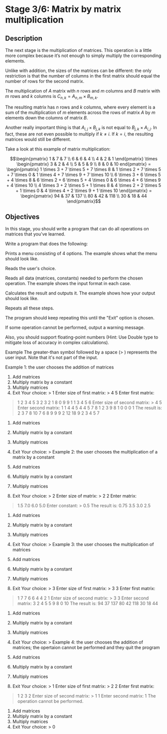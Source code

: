 # Stage 3/6: Matrix by matrix multiplication
## Description
The next stage is the multiplication of matrices. This operation is a little more complex because it’s not enough to simply multiply the corresponding elements.

Unlike with addition, the sizes of the matrices can be different: the only restriction is that the number of columns in the first matrix should equal the number of rows for the second matrix.

The multiplication of $A$ matrix with $n$ rows and $m$ columns and $B$ matrix with $m$ rows and $k$ columns is $`C_{n,k}=A_{n,m}\times B_{m,k}`$.

The resulting matrix has $n$ rows and $k$ columns, where every element is a sum of the multiplication of $m$ elements across the rows of matrix $A$ by $m$ elements down the columns of matrix $B$.

Another really important thing is that $`A_{i,j} \times B_{j,k}`$ is not equal to $B_{j,k} \times A_{i,j}$. In fact, these are not even possible to multiply if $k \neq i$. If $k=i$, the resulting matrices would still be different.

Take a look at this example of matrix multiplication:
```math
\begin{pmatrix}
1 & 7 & 7 \\
6 & 6 & 4 \\
4 & 2 & 1
\end{pmatrix}
\times
\begin{pmatrix}
3 & 2 & 4 \\
5 & 5 & 9 \\
8 & 0 & 10
end{pmatrix}
=
\begin{pmatrix}
1 \times 3 + 7 \times 5 + 7 \times 8 & 1 \times 2 + 7 \times 5 + 7 \times 0 & 1 \times 4 + 7 \times 9 + 7 \times 10 \\
6 \times 3 + 6 \times 5 + 4 \times 8 & 6 \times 2 + 6 \times 5 + 4 \times 0 & 6 \times 4 + 6 \times 9 + 4 \times 10 \\
4 \times 3 + 2 \times 5 + 1 \times 8 & 4 \times 2 + 2 \times 5 + 1 \times 0 & 4 \times 4 + 2 \times 9 + 1 \times 10
\end{pmatrix}
=
\begin{pmatrix}
94 & 37 & 137 \\
80 & 42 & 118 \\
30 & 18 & 44
\end{pmatrix}
```

## Objectives
In this stage, you should write a program that can do all operations on matrices that you've learned.

Write a program that does the following:

Prints a menu consisting of 4 options. The example shows what the menu should look like.

Reads the user's choice.

Reads all data (matrices, constants) needed to perform the chosen operation. The example shows the input format in each case.

Calculates the result and outputs it. The example shows how your output should look like.

Repeats all these steps.

The program should keep repeating this until the "Exit" option is chosen.

If some operation cannot be performed, output a warning message.

Also, you should support floating-point numbers (Hint: Use Double type to mitigate loss of accuracy in complex calculations).

Example
The greater-than symbol followed by a space (> ) represents the user input. Note that it's not part of the input.

Example 1: the user chooses the addition of matrices

1. Add matrices
2. Multiply matrix by a constant
3. Multiply matrices
0. Exit
   Your choice: > 1
   Enter size of first matrix: > 4 5
   Enter first matrix:
> 1 2 3 4 5
> 3 2 3 2 1
> 8 0 9 9 1
> 1 3 4 5 6
> Enter size of second matrix: > 4 5
> Enter second matrix:
> 1 1 4 4 5
> 4 4 5 7 8
> 1 2 3 9 8
> 1 0 0 0 1
> The result is:
> 2 3 7 8 10
> 7 6 8 9 9
> 9 2 12 18 9
> 2 3 4 5 7

1. Add matrices
2. Multiply matrix by a constant
3. Multiply matrices
0. Exit
   Your choice: >
   Example 2: the user chooses the multiplication of a matrix by a constant

1. Add matrices
2. Multiply matrix by a constant
3. Multiply matrices
0. Exit
   Your choice: > 2
   Enter size of matrix: > 2 2
   Enter matrix:
> 1.5 7.0
> 6.0 5.0
> Enter constant: > 0.5
> The result is:
> 0.75 3.5
> 3.0 2.5

1. Add matrices
2. Multiply matrix by a constant
3. Multiply matrices
0. Exit
   Your choice: >
   Example 3: the user chooses the multiplication of matrices

1. Add matrices
2. Multiply matrix by a constant
3. Multiply matrices
0. Exit
   Your choice: > 3
   Enter size of first matrix: > 3 3
   Enter first matrix:
> 1 7 7
> 6 6 4
> 4 2 1
> Enter size of second matrix: > 3 3
> Enter second matrix:
> 3 2 4
> 5 5 9
> 8 0 10
> The result is:
> 94 37 137
> 80 42 118
> 30 18 44

1. Add matrices
2. Multiply matrix by a constant
3. Multiply matrices
0. Exit
   Your choice: >
   Example 4: the user chooses the addition of matrices; the opertaion cannot be performed and they quit the program

1. Add matrices
2. Multiply matrix by a constant
3. Multiply matrices
0. Exit
   Your choice: > 1
   Enter size of first matrix: > 2 2
   Enter first matrix:
> 1 2
> 3 2
> Enter size of second matrix: > 1 1
> Enter second matrix:
> 1
> The operation cannot be performed.

1. Add matrices
2. Multiply matrix by a constant
3. Multiply matrices
0. Exit
   Your choice: > 0